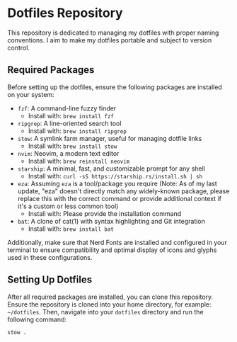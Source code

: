 # Dotfiles Repository

This repository is dedicated to managing my dotfiles with proper naming conventions. I aim to make my dotfiles portable and subject to version control.

## Required Packages

Before setting up the dotfiles, ensure the following packages are installed on your system:

- `fzf`: A command-line fuzzy finder
    - Install with: `brew install fzf`
- `ripgrep`: A line-oriented search tool
    - Install with: `brew install ripgrep`
- `stow`: A symlink farm manager, useful for managing dotfile links
    - Install with: `brew install stow`
- `nvim`: Neovim, a modern text editor
    - Install with: `brew reinstall neovim`
- `starship`: A minimal, fast, and customizable prompt for any shell
    - Install with: `curl -sS https://starship.rs/install.sh | sh`
- `eza`: Assuming `eza` is a tool/package you require (Note: As of my last update, "eza" doesn't directly match any widely-known package, please replace this with the correct command or provide additional context if it's a custom or less common tool)
    - Install with: Please provide the installation command
- `bat`: A clone of cat(1) with syntax highlighting and Git integration
    - Install with: `brew install bat`

Additionally, make sure that Nerd Fonts are installed and configured in your terminal to ensure compatibility and optimal display of icons and glyphs used in these configurations.

## Setting Up Dotfiles

After all required packages are installed, you can clone this repository. Ensure the repository is cloned into your home directory, for example: `~/dotfiles`. Then, navigate into your `dotfiles` directory and run the following command:

```bash
stow .

